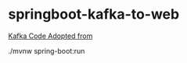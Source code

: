# springboot-kafka-to-web


[Kafka Code Adopted from](https://github.com/reactor/reactor-kafka)



./mvnw spring-boot:run
